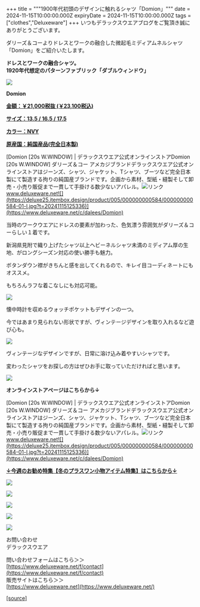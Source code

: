 +++
title = """1900年代初頭のデザインに触れるシャツ「Domion」"""
date = 2024-11-15T10:00:00.000Z
expiryDate = 2024-11-15T10:00:00.000Z
tags = ["clothes","Deluxeware"]
+++
いつもデラックスウエアブログをご覧頂き誠にありがとうございます。

ダリーズ＆コーよりドレスとワークの融合した微起毛ミディアムネルシャツ「Domion」をご紹介いたします。

**ドレスとワークの融合シャツ。  
1920年代想定のパターンファブリック「ダブルウィンドウ」**

[![](https://stat.ameba.jp/user_images/20241115/17/deluxeware/4e/0f/j/o0800120015510306227.jpg)](https://stat.ameba.jp/user_images/20241115/17/deluxeware/4e/0f/j/o0800120015510306227.jpg)

**Domion**

**[金額：￥21,000税抜 (￥23,100税込)](https://www.deluxeware.net/c/dalees/Domion)**

**[サイズ：13.5 / 16.5 / 17.5](https://www.deluxeware.net/c/dalees/Domion)**

**[カラー：NVY](https://www.deluxeware.net/c/dalees/Domion)**

**[原産国：純国産品(完全日本製)](https://www.deluxeware.net/c/dalees/Domion)**

[Domion \[20s W.WINDOW\] | デラックスウエア公式オンラインストアDomion \[20s W.WINDOW\] ダリーズ＆コー アメカジブランドデラックスウエア公式オンラインストアはジーンズ、シャツ、ジャケット、Tシャツ、ブーツなど完全日本製にて製造する拘りの純国産ブランドです。企画から素材、型紙・縫製そして卸売・小売り販促まで一貫して手掛ける数少ないアパレル。![リンク](https://c.stat100.ameba.jp/ameblo/symbols/v3.20.0/svg/gray/editor_link.svg)www.deluxeware.net![](https://deluxe25.itembox.design/product/005/000000000584/000000000584-01-l.jpg?t=20241115125336)](https://www.deluxeware.net/c/dalees/Domion)

当時のワークウエアにドレスの要素が加わった、色気漂う雰囲気がダリーズ＆コーらしい１着です。

新潟県見附で織り上げたシャツ以上ヘビーネルシャツ未満のミディアム厚の生地、がロングシーズン対応の使い勝手も魅力。

ボタンダウン襟がきちんと感を出してくれるので、キレイ目コーディネートにもオススメ。

もちろんラフな着こなしにも対応可能。

[![](https://stat.ameba.jp/user_images/20241115/17/deluxeware/99/5a/j/o0800080015510313728.jpg)](https://stat.ameba.jp/user_images/20241115/17/deluxeware/99/5a/j/o0800080015510313728.jpg)

懐中時計を収めるウォッチポケットもデザインの一つ。

今ではあまり見られない形状ですが、ヴィンテージデザインを取り入れるなど遊び心も。

[![](https://stat.ameba.jp/user_images/20241115/17/deluxeware/b1/90/j/o0800080015510313715.jpg)](https://stat.ameba.jp/user_images/20241115/17/deluxeware/b1/90/j/o0800080015510313715.jpg)

ヴィンテージなデザインですが、日常に溶け込み着やすいシャツです。

変わったシャツをお探しの方はぜひお手に取っていただければと思います。

[![](https://stat.ameba.jp/user_images/20241115/17/deluxeware/b6/92/j/o0800080015510316362.jpg)](https://stat.ameba.jp/user_images/20241115/17/deluxeware/b6/92/j/o0800080015510316362.jpg)

**オンラインストアページはこちらから↓**

[Domion \[20s W.WINDOW\] | デラックスウエア公式オンラインストアDomion \[20s W.WINDOW\] ダリーズ＆コー アメカジブランドデラックスウエア公式オンラインストアはジーンズ、シャツ、ジャケット、Tシャツ、ブーツなど完全日本製にて製造する拘りの純国産ブランドです。企画から素材、型紙・縫製そして卸売・小売り販促まで一貫して手掛ける数少ないアパレル。![リンク](https://c.stat100.ameba.jp/ameblo/symbols/v3.20.0/svg/gray/editor_link.svg)www.deluxeware.net![](https://deluxe25.itembox.design/product/005/000000000584/000000000584-01-l.jpg?t=20241115125336)](https://www.deluxeware.net/c/dalees/Domion)

[**↓今週のお勧め特集【冬のプラスワン小物アイテム特集】はこちらから↓**](https://www.deluxeware.net/c/tokusyu2)

[![](https://stat.ameba.jp/user_images/20241113/16/deluxeware/9c/6b/j/o0800080015509560785.jpg?caw=800)](https://www.deluxeware.net/c/tokusyu2)

[![](https://stat.ameba.jp/user_images/20240614/12/deluxeware/fb/b4/j/o0800026015451324172.jpg?caw=800)](https://www.deluxeware.net/c/2024FWreserveall)

[![](https://stat.ameba.jp/user_images/20240315/15/deluxeware/04/7f/j/o0800026015413271803.jpg?caw=800)](https://www.instagram.com/deluxeware/?hl=ja)

[![](https://stat.ameba.jp/user_images/20220415/12/deluxeware/3b/ce/j/o0800026015103175481.jpg?caw=800)](https://www.deluxeware.net/f/headstore)

[![](https://stat.ameba.jp/user_images/20220415/12/deluxeware/d7/c6/j/o0800026015103175487.jpg?caw=800)](https://www.deluxeware.net/)

お問い合わせ  
デラックスウエア

問い合わせフォームはこちら＞＞  
[https://www.deluxeware.net/f/contact](https://www.deluxeware.net/f/contact)  
販売サイトはこちら＞＞  
[https://www.deluxeware.net](https://www.deluxeware.net/)

[[source]](https://ameblo.jp/deluxeware/entry-12875124465.html)
